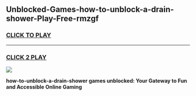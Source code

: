 
## Unblocked-Games-how-to-unblock-a-drain-shower-Play-Free-rmzgf
<h3>
<a href="https://premium76.site?title=how-to-unblock-a-drain-shower&ref=18A1">CLICK TO PLAY</a></h3>
<hr>

<h3>
<a href="https://premium76.site?title=how-to-unblock-a-drain-shower&ref=18A1">CLICK 2 PLAY</a>
  
</h3>

<a href="https://premium76.site?title=how-to-unblock-a-drain-shower&ref=18A1"><img src="https://clearcache.store/games.png"></a>


**how-to-unblock-a-drain-shower games unblocked: Your Gateway to Fun and Accessible Online Gaming**
